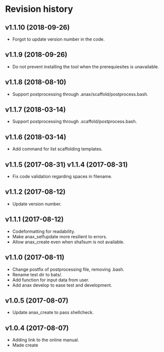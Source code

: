 Revision history
=================================


v1.1.10 (2018-09-26)
---------------------------------

* Forgot to update version number in the code.



v1.1.9 (2018-09-26)
---------------------------------

* Do not prevent installing the tool when the prerequiesites is unavailable.



v1.1.8 (2018-08-10)
---------------------------------

* Support postprocessing through .anax/scaffold/postprocess.bash.



v1.1.7 (2018-03-14)
---------------------------------

* Support postprocessing through .scaffold/postprocess.bash.



v1.1.6 (2018-03-14)
---------------------------------

* Add command for list scaffolding templates.



v1.1.5 (2017-08-31)
v1.1.4 (2017-08-31)
---------------------------------

* Fix code validation regarding spaces in filename.



v1.1.2 (2017-08-12)
---------------------------------

* Update version number.



v1.1.1 (2017-08-12)
---------------------------------

* Codeformatting for readability.
* Make anax_selfupdate more resilient to errors.
* Allow anax_create even when sha1sum is not available.



v1.1.0 (2017-08-11)
---------------------------------

* Change postfix of postprocessing file, removing .bash.
* Rename test dir to bats/.
* Add function for input data from user.
* Add anax develop to ease test and development.



v1.0.5 (2017-08-07)
---------------------------------

* Update anax_create to pass shellcheck.



v1.0.4 (2017-08-07)
---------------------------------

* Adding link to the online manual.
* Made create <dir> <template> work.



v1.0.3 (2017-08-05)
---------------------------------

* Install checking for rsync and curl.
* Adding anax check to check local environment.



v1.0.2 (2017-08-04)
---------------------------------

* Enabled create <dir> <template>.
* Made installation procedure work.
* Adding selfupdate.
* Adding config directory.
* Use composer to install binary.



v1.0.1 (2017-07-15)
---------------------------------

* Integrate with Bats.
* Move all code in functions.



v1.0.0 (2017-06-30)
---------------------------------

* First release, basic setup works.

